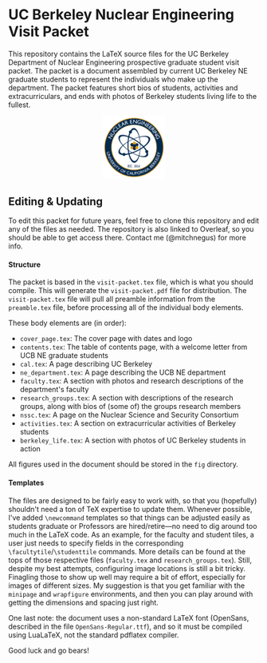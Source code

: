# UC Berkeley Nuclear Engineering Visit Packet

This repository contains the LaTeX source files for the UC Berkeley Department of Nuclear Engineering prospective graduate student visit packet.
The packet is a document assembled by current UC Berkeley NE graduate students to represent the individuals who make up the department.
The packet features short bios of students, activities and extracurriculars, and ends with photos of Berkeley students living life to the fullest.

<div align='center'>
<img src='fig/ne_logo.png' width='25%'>
</div>

## Editing & Updating

To edit this packet for future years, feel free to clone this repository and edit any of the files as needed.
The repository is also linked to Overleaf, so you should be able to get access there. Contact me (@mitchnegus) for more info. 


#### Structure

The packet is based in the `visit-packet.tex` file, which is what you should compile. 
This will generate the `visit-packet.pdf` file for distribution. 
The `visit-packet.tex` file will pull all preamble information from the `preamble.tex` file, before processing all of the individual body elements. 

These body elements are (in order):

* `cover_page.tex`: The cover page with dates and logo
* `contents.tex`: The table of contents page, with a welcome letter from UCB NE graduate students
* `cal.tex`: A page describing UC Berkeley
* `ne_department.tex`: A page describing the UCB NE department
* `faculty.tex`: A section with photos and research descriptions of the department's faculty
* `research_groups.tex`: A section with descriptions of the research groups, along with bios of (some of) the groups research members
* `nssc.tex`: A page on the Nuclear Science and Security Consortium
* `activities.tex`: A section on extracurricular activities of Berkeley students
* `berkeley_life.tex`: A section with photos of UC Berkeley students in action

All figures used in the document should be stored in the `fig` directory.


#### Templates

The files are designed to be fairly easy to work with, so that you (hopefully) shouldn't need a ton of TeX expertise to update them.
Whenever possible, I've added `\newcommand` templates so that things can be adjusted easily as students graduate or Professors are hired/retire—no need to dig around too much in the LaTeX code.
As an example, for the faculty and student tiles, a user just needs to specify fields in the corresponding `\facultytile`/`\studenttile` commands.
More details can be found at the tops of those respective files (`faculty.tex` and `research_groups.tex`).
Still, despite my best attempts, configuring image locations is still a bit tricky. 
Finagling those to show up well may require a bit of effort, especially for images of different sizes.
My suggestion is that you get familiar with the `minipage` and `wrapfigure` environments, and then you can play around with getting the dimensions and spacing just right. 

One last note: the document uses a non-standard LaTeX font (OpenSans, described in the file `OpenSans-Regular.ttf`), and so it must be compiled using LuaLaTeX, not the standard pdflatex compiler. 

Good luck and go bears!
